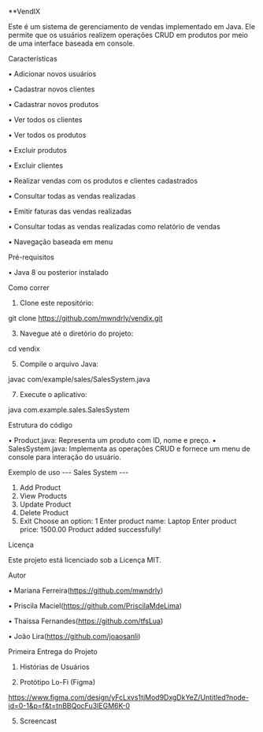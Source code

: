 **VendIX

Este é um sistema de gerenciamento de vendas implementado em Java. Ele permite que os usuários realizem operações CRUD em produtos por meio de uma interface baseada em console.

Características

•	Adicionar novos usuários

•	Cadastrar novos clientes

•	Cadastrar novos produtos

•	Ver todos os clientes

•	Ver todos os produtos

•	Excluir produtos

•	Excluir clientes

•	Realizar vendas com os produtos e clientes cadastrados

•	Consultar todas as vendas realizadas

•	Emitir faturas das vendas realizadas

•	Consultar todas as vendas realizadas como relatório de vendas

•	Navegação baseada em menu

Pré-requisitos

•	Java 8 ou posterior instalado

Como correr

1.	Clone este repositório:
   
git clone https://github.com/mwndrly/vendix.git

3.	Navegue até o diretório do projeto:
   
cd vendix

5.	Compile o arquivo Java:
   
javac com/example/sales/SalesSystem.java

7.	Execute o aplicativo:
   
java com.example.sales.SalesSystem

Estrutura do código

•	Product.java: Representa um produto com ID, nome e preço.
•	SalesSystem.java: Implementa as operações CRUD e fornece um menu de console para interação do usuário.

Exemplo de uso
--- Sales System ---
1. Add Product
2. View Products
3. Update Product
4. Delete Product
5. Exit
Choose an option: 1
Enter product name: Laptop
Enter product price: 1500.00
Product added successfully!

Licença

Este projeto está licenciado sob a Licença MIT.

Autor

•	Mariana Ferreira(https://github.com/mwndrly)

•	Priscila Maciel(https://github.com/PriscilaMdeLima)

•	Thaissa Fernandes(https://github.com/tfsLua)

•	João Lira(https://github.com/joaosanli)


Primeira Entrega do Projeto

1.	Histórias de Usuários
   
3.	Protótipo Lo-Fi (Figma)

   https://www.figma.com/design/yFcLxvs1tjMod9DxgDkYeZ/Untitled?node-id=0-1&p=f&t=tnBBQocFu3IEGM6K-0
   
5.	Screencast





